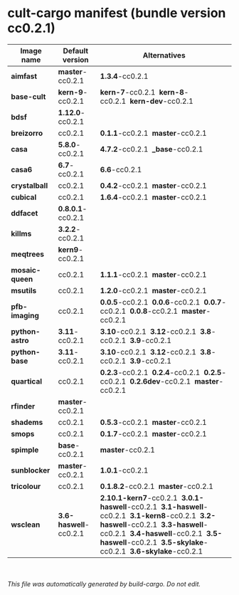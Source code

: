 # cult-cargo manifest (bundle version cc0.2.1)

|Image name|Default version|Alternatives|
|----------|---------------|--------------|
|**aimfast**|**master**-cc0.2.1|**1.3.4**-cc0.2.1|
|**base-cult**|**kern-9**-cc0.2.1|**kern-7**-cc0.2.1&nbsp;&nbsp;**kern-8**-cc0.2.1&nbsp;&nbsp;**kern-dev**-cc0.2.1|
|**bdsf**|**1.12.0**-cc0.2.1||
|**breizorro**|cc0.2.1|**0.1.1**-cc0.2.1&nbsp;&nbsp;**master**-cc0.2.1|
|**casa**|**5.8.0**-cc0.2.1|**4.7.2**-cc0.2.1&nbsp;&nbsp;**_base**-cc0.2.1|
|**casa6**|**6.7**-cc0.2.1|**6.6**-cc0.2.1|
|**crystalball**|cc0.2.1|**0.4.2**-cc0.2.1&nbsp;&nbsp;**master**-cc0.2.1|
|**cubical**|cc0.2.1|**1.6.4**-cc0.2.1&nbsp;&nbsp;**master**-cc0.2.1|
|**ddfacet**|**0.8.0.1**-cc0.2.1||
|**killms**|**3.2.2**-cc0.2.1||
|**meqtrees**|**kern9**-cc0.2.1||
|**mosaic-queen**|cc0.2.1|**1.1.1**-cc0.2.1&nbsp;&nbsp;**master**-cc0.2.1|
|**msutils**|cc0.2.1|**1.2.0**-cc0.2.1&nbsp;&nbsp;**master**-cc0.2.1|
|**pfb-imaging**|cc0.2.1|**0.0.5**-cc0.2.1&nbsp;&nbsp;**0.0.6**-cc0.2.1&nbsp;&nbsp;**0.0.7**-cc0.2.1&nbsp;&nbsp;**0.0.8**-cc0.2.1&nbsp;&nbsp;**master**-cc0.2.1|
|**python-astro**|**3.11**-cc0.2.1|**3.10**-cc0.2.1&nbsp;&nbsp;**3.12**-cc0.2.1&nbsp;&nbsp;**3.8**-cc0.2.1&nbsp;&nbsp;**3.9**-cc0.2.1|
|**python-base**|**3.11**-cc0.2.1|**3.10**-cc0.2.1&nbsp;&nbsp;**3.12**-cc0.2.1&nbsp;&nbsp;**3.8**-cc0.2.1&nbsp;&nbsp;**3.9**-cc0.2.1|
|**quartical**|cc0.2.1|**0.2.3**-cc0.2.1&nbsp;&nbsp;**0.2.4**-cc0.2.1&nbsp;&nbsp;**0.2.5**-cc0.2.1&nbsp;&nbsp;**0.2.6dev**-cc0.2.1&nbsp;&nbsp;**master**-cc0.2.1|
|**rfinder**|**master**-cc0.2.1||
|**shadems**|cc0.2.1|**0.5.3**-cc0.2.1&nbsp;&nbsp;**master**-cc0.2.1|
|**smops**|cc0.2.1|**0.1.7**-cc0.2.1&nbsp;&nbsp;**master**-cc0.2.1|
|**spimple**|**base**-cc0.2.1|**master**-cc0.2.1|
|**sunblocker**|**master**-cc0.2.1|**1.0.1**-cc0.2.1|
|**tricolour**|cc0.2.1|**0.1.8.2**-cc0.2.1&nbsp;&nbsp;**master**-cc0.2.1|
|**wsclean**|**3.6-haswell**-cc0.2.1|**2.10.1-kern7**-cc0.2.1&nbsp;&nbsp;**3.0.1-haswell**-cc0.2.1&nbsp;&nbsp;**3.1-haswell**-cc0.2.1&nbsp;&nbsp;**3.1-kern8**-cc0.2.1&nbsp;&nbsp;**3.2-haswell**-cc0.2.1&nbsp;&nbsp;**3.3-haswell**-cc0.2.1&nbsp;&nbsp;**3.4-haswell**-cc0.2.1&nbsp;&nbsp;**3.5-haswell**-cc0.2.1&nbsp;&nbsp;**3.5-skylake**-cc0.2.1&nbsp;&nbsp;**3.6-skylake**-cc0.2.1|


<br><br>*This file was automatically generated by build-cargo. Do not edit.*
